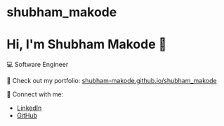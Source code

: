 # shubham_makode
# Hi, I'm Shubham Makode 👋

💻 Software Engineer  

🚀 Check out my portfolio: [shubham-makode.github.io/shubham_makode](https://shubham-makode.github.io/shubham_makode/)  

🔗 Connect with me:
- [LinkedIn](https://linkedin.com/in/your-link)
- [GitHub](https://github.com/SHUBHAM-MAKODE)
